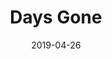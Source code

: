 ---
layout: album
date: 2019-04-26
title: Days Gone
developer: Bend Studio
card-image: 11
card-offset: 0
banner-image: 21
banner-offset: 0
---